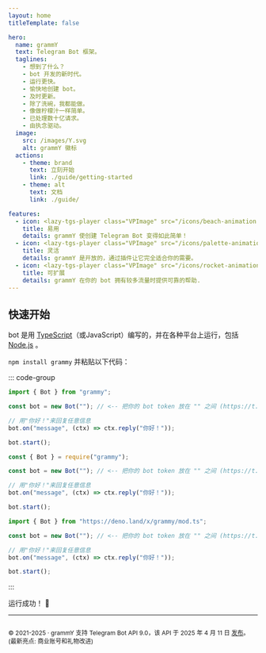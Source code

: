 ```yaml
---
layout: home
titleTemplate: false

hero:
  name: grammY
  text: Telegram Bot 框架。
  taglines:
    - 想到了什么？
    - bot 开发的新时代。
    - 运行更快。
    - 愉快地创建 bot。
    - 及时更新。
    - 除了洗碗，我都能做。
    - 像做柠檬汁一样简单。
    - 已处理数十亿请求。
    - 由执念驱动。
  image:
    src: /images/Y.svg
    alt: grammY 徽标
  actions:
    - theme: brand
      text: 立刻开始
      link: ./guide/getting-started
    - theme: alt
      text: 文档
      link: ./guide/

features:
  - icon: <lazy-tgs-player class="VPImage" src="/icons/beach-animation.tgs"><img src="/icons/beach.svg" alt="beach animation"></lazy-tgs-player>
    title: 易用
    details: grammY 使创建 Telegram Bot 变得如此简单！
  - icon: <lazy-tgs-player class="VPImage" src="/icons/palette-animation.tgs"><img src="/icons/palette.svg" alt="palette animation"></lazy-tgs-player>
    title: 灵活
    details: grammY 是开放的，通过插件让它完全适合你的需要。
  - icon: <lazy-tgs-player class="VPImage" src="/icons/rocket-animation.tgs"><img src="/icons/rocket.svg" alt="rocket animation"></lazy-tgs-player>
    title: 可扩展
    details: grammY 在你的 bot 拥有较多流量时提供可靠的帮助.
---
```


<!-- markdownlint-disable no-inline-html -->

## 快速开始

bot 是用 [TypeScript](https://www.typescriptlang.org)（或JavaScript）编写的，并在各种平台上运行，包括 [Node.js](https://nodejs.org) 。

`npm install grammy` 并粘贴以下代码：

::: code-group

```ts [TypeScript]
import { Bot } from "grammy";

const bot = new Bot(""); // <-- 把你的 bot token 放在 "" 之间 (https://t.me/BotFather)

// 用"你好！"来回复任意信息
bot.on("message", (ctx) => ctx.reply("你好！"));

bot.start();
```

```js [JavaScript]
const { Bot } = require("grammy");

const bot = new Bot(""); // <-- 把你的 bot token 放在 "" 之间 (https://t.me/BotFather)

// 用"你好！"来回复任意信息
bot.on("message", (ctx) => ctx.reply("你好！"));

bot.start();
```

```ts [Deno]
import { Bot } from "https://deno.land/x/grammy/mod.ts";

const bot = new Bot(""); // <-- 把你的 bot token 放在 "" 之间 (https://t.me/BotFather)

// 用"你好！"来回复任意信息
bot.on("message", (ctx) => ctx.reply("你好！"));

bot.start();
```

:::

运行成功！ :tada:

<footer id="home-footer">

---

<ClientOnly>
  <ThankYou :s="[
    '感谢 ',
    '{name}',
    ' 成为 grammY 的贡献者。',
    ' 创建了 grammY。'
  ]" />
</ClientOnly>

<div style="font-size: 0.75rem; display: flex; justify-content: center;">

© 2021-2025 &middot; grammY 支持 Telegram Bot API 9.0，该 API 于 2025 年 4 月 11 日 [发布](https://core.telegram.org/bots/api#april-11-2025)。
(最新亮点: 商业账号和礼物改进)

</div>
</footer>
